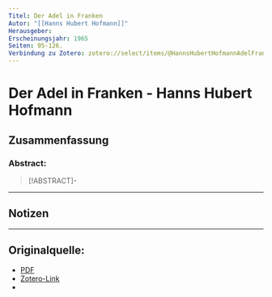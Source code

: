 ```yaml
---
Titel: Der Adel in Franken
Autor: "[[Hanns Hubert Hofmann]]"
Herausgeber:  
Erscheinungsjahr: 1965
Seiten: 95-126.
Verbindung zu Zotero: zotero://select/items/@HannsHubertHofmannAdelFranken
---
```

# Der Adel in Franken - Hanns Hubert Hofmann

## Zusammenfassung
### Abstract:
> [!ABSTRACT]-
> 

---
## Notizen


---

## Originalquelle:
- [PDF](HannsHubertHofmannAdelFranken.pdf)
- [Zotero-Link](zotero://select/items/@HannsHubertHofmannAdelFranken)
- 
